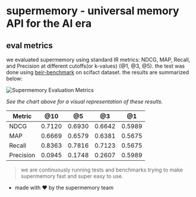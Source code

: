 # supermemory - universal memory API for the AI era

## eval metrics

we evaluated supermemory using standard IR metrics: NDCG, MAP, Recall, and Precision at different cutoffs(or k-values) (@1, @3, @5). the test was done using [beir-benchmark](https://github.com/beir-cellar/beir) on scifact dataset. the results are summarized below:

![Supermemory Evaluation Metrics](https://ypazyw0thq.ufs.sh/f/38t7p527clgqel0NF1iGzX5t6K9HPo7rZCflV3QEyx01m8uc)

_See the chart above for a visual representation of these results._

| Metric    | @10    | @5     | @3     | @1     |
| --------- | ------ | ------ | ------ | ------ |
| NDCG      | 0.7120 | 0.6930 | 0.6642 | 0.5989 |
| MAP       | 0.6669 | 0.6579 | 0.6381 | 0.5675 |
| Recall    | 0.8363 | 0.7816 | 0.7123 | 0.5675 |
| Precision | 0.0945 | 0.1748 | 0.2607 | 0.5989 |

> we are continuously running tests and benchmarks trying to make supermemory fast and super easy to use.

- made with ❤️ by the supermemory team
